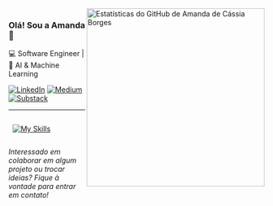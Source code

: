 <img align='right' width="350px" src="https://github-readme-stats.vercel.app/api?username=amandadecassiaborges&show_icons=true&title_color=783c00&text_color=af552e&icon_color=783c00&bg_color=f8efd4&cache_seconds=2300" alt="Estatísticas do GitHub de Amanda de Cássia Borges">

### Olá! Sou a Amanda 👋

💻 Software Engineer | 🧠 AI & Machine Learning

[![LinkedIn](https://img.shields.io/badge/-LinkedIn-0A66C2?style=for-the-badge&logo=linkedin&logoColor=white)](https://linkedin.com/in/amandadecassiaborges)
[![Medium](https://img.shields.io/badge/-Medium-000000?style=for-the-badge&logo=medium&logoColor=white)](https://medium.com/@amandaborges)
[![Substack](https://img.shields.io/badge/-Substack-FF6719?style=for-the-badge&logo=substack&logoColor=white)](https://substack.com/@amandaborges)

---

<div style="display: flex; align-items: center; gap: 10px;">

  
  [![My Skills](https://skillicons.dev/icons?i=python,java,php,laravel,latex,scikitlearn,tensorflow,mysql,postgresql,mongodb,docker,aws,kali&perline=8)](https://skillicons.dev)

</div>


_Interessado em colaborar em algum projeto ou trocar ideias? Fique à vontade para entrar em contato!_
